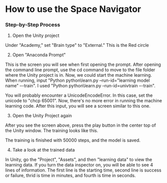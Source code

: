 # How to use the Space Navigator

### Step-by-Step Process

1. Open the Unity project

Under "Academy," set "Brain type" to "External." This is the Red circle

2. Open "Anaconda Prompt"

This is the screen you will see when first opening the prompt. After opening the command line prompt, use the cd command to move to the file folder where the Unity project is in.
Now, we could start the machine learning.
When running, input "Python python\learn.py –run-id="learning model name" –-train". I used "Python python\learn.py –run-id=univtrain –-train".

You will probably encounter a UnicodeEncodeError. In this case, set the unicode to "chcp 65001". Now, there's no more error in running the machine learning code.
After this input, you will see a screen similar to this one.

3. Open the Unity Project again

After you see the screen above, press the play button in the center top of the Unity window. The training looks like this.

The training is finished with 50000 steps, and the model is saved.

4. Take a look at the trained data

In Unity, go the "Project", "Assets", and then "learning data" to view the learning data. If you turn the data inspector on, you will be able to see 4 lines of information. The first line is the starting time, second line is success or failure, thrid is time in minutes, and fourth is time in seconds.
